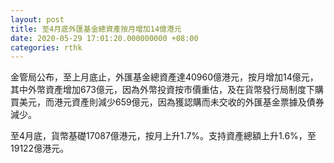 ```yaml
---
layout: post
title: 至4月底外匯基金總資產按月增加14億港元
date: 2020-05-29 17:01:20.000000000 +08:00
categories: rthk
---
```


金管局公布，至上月底止，外匯基金總資產達40960億港元，按月增加14億元，其中外幣資產增加673億元，因為外幣投資按市價重估，及在貨幣發行局制度下購買美元，而港元資產則減少659億元，因為獲認購而未交收的外匯基金票據及債券減少。

至4月底，貨幣基礎17087億港元，按月上升1.7%。支持資產總額上升1.6%，至19122億港元。
